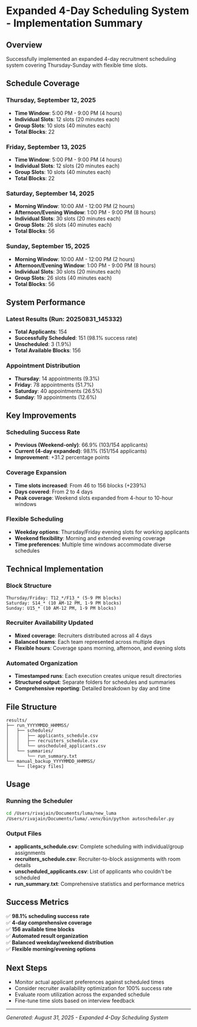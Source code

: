 # Expanded 4-Day Scheduling System - Implementation Summary

## Overview
Successfully implemented an expanded 4-day recruitment scheduling system covering Thursday-Sunday with flexible time slots.

## Schedule Coverage

### **Thursday, September 12, 2025**
- **Time Window**: 5:00 PM - 9:00 PM (4 hours)
- **Individual Slots**: 12 slots (20 minutes each)
- **Group Slots**: 10 slots (40 minutes each)
- **Total Blocks**: 22

### **Friday, September 13, 2025**
- **Time Window**: 5:00 PM - 9:00 PM (4 hours)
- **Individual Slots**: 12 slots (20 minutes each)
- **Group Slots**: 10 slots (40 minutes each)
- **Total Blocks**: 22

### **Saturday, September 14, 2025**
- **Morning Window**: 10:00 AM - 12:00 PM (2 hours)
- **Afternoon/Evening Window**: 1:00 PM - 9:00 PM (8 hours)
- **Individual Slots**: 30 slots (20 minutes each)
- **Group Slots**: 26 slots (40 minutes each)
- **Total Blocks**: 56

### **Sunday, September 15, 2025**
- **Morning Window**: 10:00 AM - 12:00 PM (2 hours)
- **Afternoon/Evening Window**: 1:00 PM - 9:00 PM (8 hours)
- **Individual Slots**: 30 slots (20 minutes each)
- **Group Slots**: 26 slots (40 minutes each)
- **Total Blocks**: 56

## System Performance

### **Latest Results (Run: 20250831_145332)**
- **Total Applicants**: 154
- **Successfully Scheduled**: 151 (98.1% success rate)
- **Unscheduled**: 3 (1.9%)
- **Total Available Blocks**: 156

### **Appointment Distribution**
- **Thursday**: 14 appointments (9.3%)
- **Friday**: 78 appointments (51.7%)
- **Saturday**: 40 appointments (26.5%)
- **Sunday**: 19 appointments (12.6%)

## Key Improvements

### **Scheduling Success Rate**
- **Previous (Weekend-only)**: 66.9% (103/154 applicants)
- **Current (4-day expanded)**: 98.1% (151/154 applicants)
- **Improvement**: +31.2 percentage points

### **Coverage Expansion**
- **Time slots increased**: From 46 to 156 blocks (+239%)
- **Days covered**: From 2 to 4 days
- **Peak coverage**: Weekend slots expanded from 4-hour to 10-hour windows

### **Flexible Scheduling**
- **Weekday options**: Thursday/Friday evening slots for working applicants
- **Weekend flexibility**: Morning and extended evening coverage
- **Time preferences**: Multiple time windows accommodate diverse schedules

## Technical Implementation

### **Block Structure**
```
Thursday/Friday: T12_*/F13_* (5-9 PM blocks)
Saturday: S14_* (10 AM-12 PM, 1-9 PM blocks)
Sunday: U15_* (10 AM-12 PM, 1-9 PM blocks)
```

### **Recruiter Availability Updated**
- **Mixed coverage**: Recruiters distributed across all 4 days
- **Balanced teams**: Each team represented across multiple days
- **Flexible hours**: Coverage spans morning, afternoon, and evening slots

### **Automated Organization**
- **Timestamped runs**: Each execution creates unique result directories
- **Structured output**: Separate folders for schedules and summaries
- **Comprehensive reporting**: Detailed breakdown by day and time

## File Structure
```
results/
├── run_YYYYMMDD_HHMMSS/
│   ├── schedules/
│   │   ├── applicants_schedule.csv
│   │   ├── recruiters_schedule.csv
│   │   └── unscheduled_applicants.csv
│   └── summaries/
│       └── run_summary.txt
└── manual_backup_YYYYMMDD_HHMMSS/
    └── [legacy files]
```

## Usage

### **Running the Scheduler**
```bash
cd /Users/rivajain/Documents/luma/new_luma
/Users/rivajain/Documents/luma/.venv/bin/python autoscheduler.py
```

### **Output Files**
- **applicants_schedule.csv**: Complete scheduling with individual/group assignments
- **recruiters_schedule.csv**: Recruiter-to-block assignments with room details
- **unscheduled_applicants.csv**: List of applicants who couldn't be scheduled
- **run_summary.txt**: Comprehensive statistics and performance metrics

## Success Metrics
✅ **98.1% scheduling success rate**  
✅ **4-day comprehensive coverage**  
✅ **156 available time blocks**  
✅ **Automated result organization**  
✅ **Balanced weekday/weekend distribution**  
✅ **Flexible morning/evening options**

## Next Steps
- Monitor actual applicant preferences against scheduled times
- Consider recruiter availability optimization for 100% success rate
- Evaluate room utilization across the expanded schedule
- Fine-tune time slots based on interview feedback

---
*Generated: August 31, 2025 - Expanded 4-Day Scheduling System*
